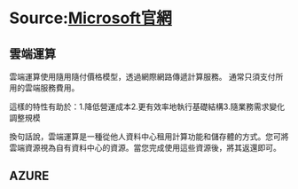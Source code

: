 # Source:[Microsoft官網](https://docs.microsoft.com/zh-tw/learn/modules/intro-to-azure-fundamentals/)

## 雲端運算

雲端運算使用隨用隨付價格模型，透過網際網路傳遞計算服務。 通常只須支付所用的雲端服務費用。

這樣的特性有助於：1.降低營運成本2.更有效率地執行基礎結構3.隨業務需求變化調整規模

換句話說，雲端運算是一種從他人資料中心租用計算功能和儲存體的方式。您可將雲端資源視為自有資料中心的資源。當您完成使用這些資源後，將其返還即可。


## AZURE

